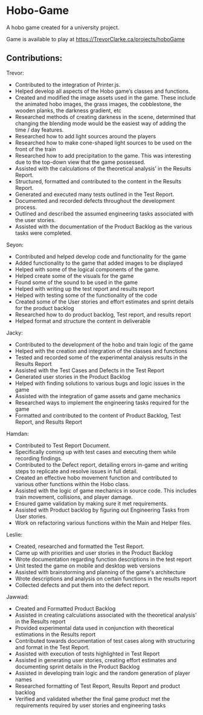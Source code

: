# Hobo-Game
A hobo game created for a university project.

Game is available to play at https://TrevorClarke.ca/projects/hoboGame

## Contributions:

Trevor:
- Contributed to the integration of Printer.js.
- Helped develop all aspects of the Hobo game’s classes and functions.
- Created and modified the image assets used in the game. These include the animated hobo images, the grass images, the cobblestone, the wooden planks, the darkness gradient, etc
- Researched methods of creating darkness in the scene, determined that changing the blending mode would be the easiest way of adding the time / day features.
- Researched how to add light sources around the players
- Researched how to make cone-shaped light sources to be used on the front of the train
- Researched how to add precipitation to the game. This was interesting due to the top-down view that the game possessed.
- Assisted with the calculations of the theoretical analysis’ in the Results Report.
- Structured, formatted and contributed to the content in the Results Report.
- Generated and executed many tests outlined in the Test Report.
- Documented and recorded defects throughout the development process.
- Outlined and described the assumed engineering tasks associated with the user stories.
- Assisted with the documentation of the Product Backlog as the various tasks were completed.

Seyon:
- Contributed and helped develop code and functionality for the game
- Added functionality to the game that added images to be displayed
- Helped with some of the logical components of the game.
- Helped create some of the visuals for the game
- Found some of the sound to be used in the game
- Helped with writing up the test report and results report
- Helped with testing some of the functionality of the code
- Created some of the User stories and effort estimates and sprint details for the product backlog
- Researched how to do product backlog, Test report, and results report
- Helped format and structure the content in deliverable

Jacky:
- Contributed to the development of the hobo and train logic of the game
- Helped with the creation and integration of the classes and functions
- Tested and recorded some of the experimental analysis results in the Results Report
- Assisted with the Test Cases and Defects in the Test Report
- Generated user stories in the Product Backlog
- Helped with finding solutions to various bugs and logic issues in the game
- Assisted with the integration of game assets and game mechanics
- Researched ways to implement the engineering tasks required for the game
- Formatted and contributed to the content of Product Backlog, Test Report, and Results Report

Hamdan:
- Contributed to Test Report Document. 
- Specifically coming up with test cases and executing them while recording findings.
- Contributed to the Defect report, detailing errors in-game and writing steps to replicate and resolve issues in full detail.
- Created an effective hobo movement function and contributed to various other functions within the Hobo class.
- Assisted with the logic of game mechanics in source code. This includes train movement, collisions, and player damage.
- Ensured game validation by making sure it met requirements.
- Assisted with Product backlog by figuring out Engineering Tasks from User stories.
- Work on refactoring various functions within the Main and Helper files.

Leslie: 
- Created, researched and formatted the Test Report.
- Came up with priorities and user stories in the Product Backlog
- Wrote documentation regarding function descriptions in the test report
- Unit tested the game on mobile and desktop web versions
- Assisted with brainstorming and planning of the game's architecture
- Wrote descriptions and analysis on certain functions in the results report
- Collected defects and put them into the defect report.


Jawwad: 
- Created and Formatted Product Backlog
- Assisted in creating calculations associated with the theoretical analysis’ in the Results report
- Provided experimental data used in conjunction with theoretical estimations in the Results report
- Contributed towards documentation of test cases along with structuring and format in the Test Report.
- Assisted with execution of tests highlighted in Test Report
- Assisted in generating user stories, creating effort estimates and documenting sprint details  in the Product Backlog
- Assisted in developing train logic and the random generation of player names
- Researched formatting of Test Report, Results Report and product backlog
- Verified and validated whether the final game product met the requirements required by user stories and engineering tasks


